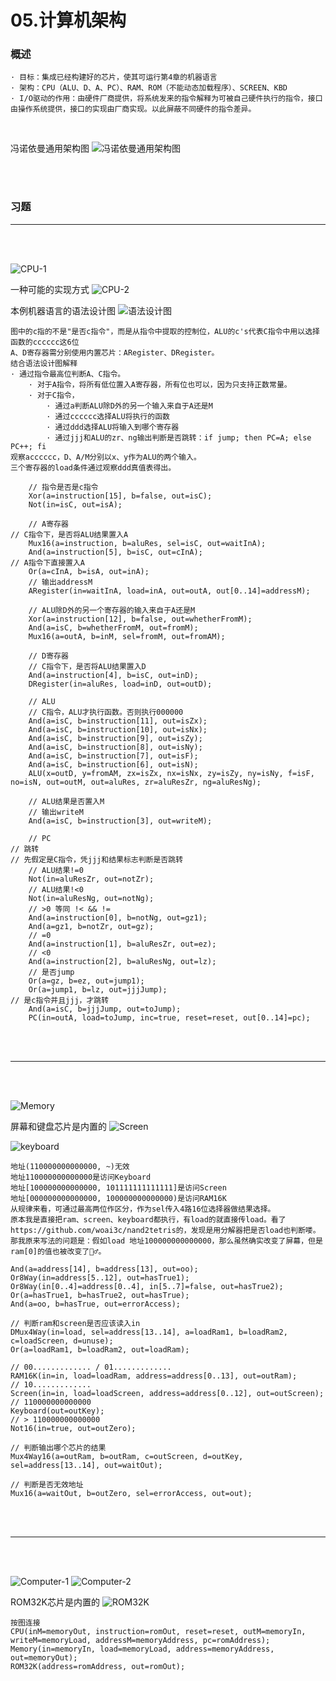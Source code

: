 # 05.计算机架构

### 概述
```text
· 目标：集成已经构建好的芯片，使其可运行第4章的机器语言
· 架构：CPU（ALU、D、A、PC）、RAM、ROM（不能动态加载程序）、SCREEN、KBD
· I/O驱动的作用：由硬件厂商提供，将系统发来的指令解释为可被自己硬件执行的指令，接口由操作系统提供，接口的实现由厂商实现。以此屏蔽不同硬件的指令差异。
```

<br>

冯诺依曼通用架构图
![冯诺依曼通用架构图](img/DECCD629-E2F4-4195-9FA0-CE486E1DBD56.png)

<br>
<br>

### 习题
<hr>
<br>
<br>

![CPU-1](img/1AEBBFFD-F64B-4D82-A701-2C926195C56B.png)
<br>

一种可能的实现方式
![CPU-2](img/09AA8DCA-F396-4BED-8590-61E2A4700AB1.png)
<br>

本例机器语言的语法设计图
![语法设计图](img/2D6B004B-6DE6-4206-A982-BCD26FE46D9D.png)
<br>

```text
图中的c指的不是"是否c指令"，而是从指令中提取的控制位，ALU的c's代表C指令中用以选择函数的cccccc这6位
A、D寄存器需分别使用内置芯片：ARegister、DRegister。
结合语法设计图解释
· 通过指令最高位判断A、C指令。
    · 对于A指令，将所有低位置入A寄存器，所有位也可以，因为只支持正数常量。
    · 对于C指令，
        · 通过a判断ALU除D外的另一个输入来自于A还是M
        · 通过cccccc选择ALU将执行的函数
        · 通过ddd选择ALU将输入到哪个寄存器
        · 通过jjj和ALU的zr、ng输出判断是否跳转：if jump; then PC=A; else PC++; fi
观察acccccc，D、A/M分别以x、y作为ALU的两个输入。
三个寄存器的load条件通过观察ddd真值表得出。

    // 指令是否是c指令
    Xor(a=instruction[15], b=false, out=isC);
    Not(in=isC, out=isA);

    // A寄存器
// C指令下，是否将ALU结果置入A
    Mux16(a=instruction, b=aluRes, sel=isC, out=waitInA);
    And(a=instruction[5], b=isC, out=cInA);
// A指令下直接置入A
    Or(a=cInA, b=isA, out=inA);
    // 输出addressM
    ARegister(in=waitInA, load=inA, out=outA, out[0..14]=addressM);

    // ALU除D外的另一个寄存器的输入来自于A还是M
    Xor(a=instruction[12], b=false, out=whetherFromM);
    And(a=isC, b=whetherFromM, out=fromM);
    Mux16(a=outA, b=inM, sel=fromM, out=fromAM);

    // D寄存器
    // C指令下，是否将ALU结果置入D
    And(a=instruction[4], b=isC, out=inD);
    DRegister(in=aluRes, load=inD, out=outD);

    // ALU
    // C指令，ALU才执行函数。否则执行000000
    And(a=isC, b=instruction[11], out=isZx);
    And(a=isC, b=instruction[10], out=isNx);
    And(a=isC, b=instruction[9], out=isZy);
    And(a=isC, b=instruction[8], out=isNy);
    And(a=isC, b=instruction[7], out=isF);
    And(a=isC, b=instruction[6], out=isN);
    ALU(x=outD, y=fromAM, zx=isZx, nx=isNx, zy=isZy, ny=isNy, f=isF, no=isN, out=outM, out=aluRes, zr=aluResZr, ng=aluResNg);

    // ALU结果是否置入M
    // 输出writeM
    And(a=isC, b=instruction[3], out=writeM);

    // PC
// 跳转
// 先假定是C指令，凭jjj和结果标志判断是否跳转
    // ALU结果!=0
    Not(in=aluResZr, out=notZr);
    // ALU结果!<0
    Not(in=aluResNg, out=notNg);
    // >0 等同 !< && !=
    And(a=instruction[0], b=notNg, out=gz1);
    And(a=gz1, b=notZr, out=gz);
    // =0
    And(a=instruction[1], b=aluResZr, out=ez);
    // <0
    And(a=instruction[2], b=aluResNg, out=lz);
    // 是否jump
    Or(a=gz, b=ez, out=jump1);
    Or(a=jump1, b=lz, out=jjjJump);
// 是c指令并且jjj，才跳转
    And(a=isC, b=jjjJump, out=toJump);
    PC(in=outA, load=toJump, inc=true, reset=reset, out[0..14]=pc);
```

<br>
<br>
<hr>
<br>
<br>

![Memory](img/1DA1FE96-434E-45D3-9899-E77323EFD8A7.png)

屏幕和键盘芯片是内置的
![Screen](img/C893CF6E-92D4-4319-88AF-EEA54010520E.png)

![keyboard](img/4066B9A8-A0DF-433C-9DEF-AEE95FDCAA06.png)
```text
地址(110000000000000, ~)无效
地址110000000000000是访问Keyboard
地址[100000000000000, 101111111111111]是访问Screen
地址[000000000000000, 100000000000000)是访问RAM16K
从规律来看，可通过最高两位作区分，作为sel传入4路16位选择器做结果选择。
原本我是直接把ram、screen、keyboard都执行，有load的就直接传load。看了https://github.com/woai3c/nand2tetris的，发现是用分解器把是否load也判断喽。那我原来写法的问题是：假如load 地址100000000000000，那么虽然确实改变了屏幕，但是ram[0]的值也被改变了🤷‍♂️。

And(a=address[14], b=address[13], out=oo);
Or8Way(in=address[5..12], out=hasTrue1);
Or8Way(in[0..4]=address[0..4], in[5..7]=false, out=hasTrue2);
Or(a=hasTrue1, b=hasTrue2, out=hasTrue);
And(a=oo, b=hasTrue, out=errorAccess);

// 判断ram和screen是否应该读入in
DMux4Way(in=load, sel=address[13..14], a=loadRam1, b=loadRam2, c=loadScreen, d=unuse);
Or(a=loadRam1, b=loadRam2, out=loadRam);

// 00............. / 01.............
RAM16K(in=in, load=loadRam, address=address[0..13], out=outRam);
// 10.............
Screen(in=in, load=loadScreen, address=address[0..12], out=outScreen);
// 110000000000000
Keyboard(out=outKey);
// > 110000000000000
Not16(in=true, out=outZero);

// 判断输出哪个芯片的结果
Mux4Way16(a=outRam, b=outRam, c=outScreen, d=outKey, sel=address[13..14], out=waitOut);

// 判断是否无效地址
Mux16(a=waitOut, b=outZero, sel=errorAccess, out=out);
```

<br>
<br>
<hr>
<br>
<br>

![Computer-1](img/94A40826-19E9-421C-9841-1BA10EABC664.png)
![Computer-2](img/A50184C8-5BFB-4D5F-89F7-DA403B1720FC.png)

ROM32K芯片是内置的
![ROM32K](img/4A9DC8ED-F79D-4067-B7AA-EA8E9133C808.png)

```text
按图连接
CPU(inM=memoryOut, instruction=romOut, reset=reset, outM=memoryIn, writeM=memoryLoad, addressM=memoryAddress, pc=romAddress);
Memory(in=memoryIn, load=memoryLoad, address=memoryAddress, out=memoryOut);
ROM32K(address=romAddress, out=romOut);
```